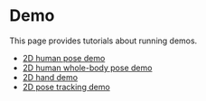 # Demo

This page provides tutorials about running demos.

<!-- TOC -->

- [2D human pose demo](2d_human_pose_demo.md)
- [2D human whole-body pose demo](2d_wholebody_pose_demo.md)
- [2D hand demo](2d_hand_demo.md)
- [2D pose tracking demo](2d_pose_tracking_demo.md)

<!-- TOC -->
